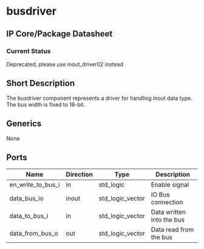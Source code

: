 # busdriver
## IP Core/Package Datasheet

### Current Status

Deprecated, please use inout\_driver02 instead

## Short Description

The busdriver  component represents a driver for handling inout data type. The bus width is fixed to 16-bit.

## Generics

None

## Ports

| Name              | Direction | Type             | Description               |
|-------------------|-----------|------------------|---------------------------|
| en\_write\_to\_bus\_i | in        | std\_logic        | Enable signal             |
| data\_bus\_io       | inout     | std\_logic\_vector | IO Bus connection         |
| data\_to\_bus\_i     | in        | std\_logic\_vector | Data written into the bus |
| data\_from\_bus\_o   | out       | std\_logic\_vector | Data read from the bus    |

